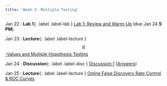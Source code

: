 ```yaml
---
title: 'Week 2: Multiple Testing'
---
```


Jan 22
: **Lab 1**{: .label .label-lab } [Lab 1: Review and Warm-Up](https://data102.datahub.berkeley.edu/hub/user-redirect/git-pull?repo=https%3A%2F%2Fgithub.com%2Fds-102%2Fsp24-materials&urlpath=lab%2Ftree%2Fsp24-materials%2Flab%2Flab01%2Flab01.ipynb&branch=main) (due Jan 24 **5 PM**)

Jan 23
: **Lecture**{: .label .label-lecture } [$$p$$-Values and Multiple Hypothesis Testing](lecture/lec03)

Jan 24
: **Discussion**{: .label .label-disc } [Discussion 1](https://drive.google.com/file/d/1eIEBeOmNfm6NLtEdBLL3eZpz4wKrKmXZ/view?usp=drive_link) ([Answers](https://drive.google.com/file/d/1BhRa6QDRRkM-hAzCGdsg7LZViLZJRlmT/view?usp=sharing))

Jan 25
: **Lecture**{: .label .label-lecture } [Online False Discovery Rate Control & ROC Curves](lecture/lec04)
